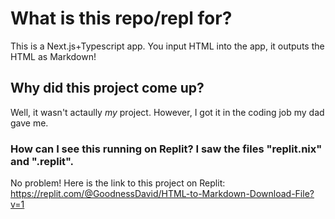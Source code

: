 # What is this repo/repl for?

This is a Next.js+Typescript app. You input HTML into the app, it outputs the HTML as Markdown!

## Why did this project come up?

Well, it wasn't actaully *my* project. However, I got it in the coding job my dad gave me.

### How can I see this running on Replit? I saw the files "replit.nix" and ".replit".

No problem! Here is the link to this project on Replit:
https://replit.com/@GoodnessDavid/HTML-to-Markdown-Download-File?v=1